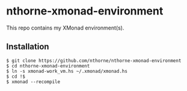 # nthorne-xmonad-environment

This repo contains my XMonad environment(s).

## Installation
    $ git clone https://github.com/nthorne/nthorne-xmonad-environment
    $ cd nthorne-xmonad-environment
    $ ln -s xmonad-work_vm.hs ~/.xmonad/xmonad.hs
    $ cd !$
    $ xmonad --recompile

